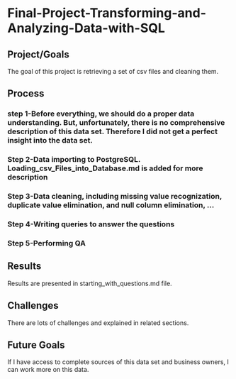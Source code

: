 # Final-Project-Transforming-and-Analyzing-Data-with-SQL

## Project/Goals
The goal of this project is retrieving a set of csv files and cleaning them.

## Process

### step 1-Before everything, we should do a proper data understanding. But, unfortunately, there is no comprehensive description of this data set. Therefore I did not get a perfect insight into the data set.

### Step 2-Data importing to PostgreSQL. Loading_csv_Files_into_Database.md is added for more description 

### Step 3-Data cleaning, including missing value recognization, duplicate value elimination, and null column elimination, ...
### Step 4-Writing queries to answer the questions
### Step 5-Performing QA 


## Results
Results are presented in starting_with_questions.md file.

## Challenges 
There are lots of challenges and explained in related sections.

## Future Goals
If I have access to complete sources of this data set and business owners, I can work more on this data.
